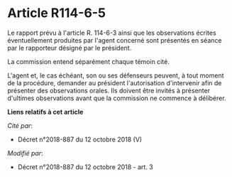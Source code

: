 # Article R114-6-5

Le rapport prévu à l'article R. 114-6-3 ainsi que les observations écrites éventuellement produites par l'agent concerné sont
présentés en séance par le rapporteur désigné par le président.

La commission entend séparément chaque témoin cité.

L'agent et, le cas échéant, son ou ses défenseurs peuvent, à tout moment de la procédure, demander au président
l'autorisation d'intervenir afin de présenter des observations orales. Ils doivent être invités à présenter d'ultimes
observations avant que la commission ne commence à délibérer.

**Liens relatifs à cet article**

_Cité par_:

  - Décret n°2018-887 du 12 octobre 2018 (V)

_Modifié par_:

  - Décret n°2018-887 du 12 octobre 2018 - art. 3
